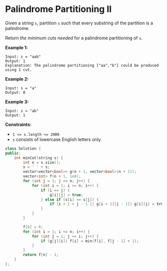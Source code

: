 # Palindrome Partitioning II

Given a string `s`, partition `s` such that every substring of the partition is a palindrome.

Return *the minimum cuts needed* for a palindrome partitioning of `s`.

 

**Example 1:**

```
Input: s = "aab"
Output: 1
Explanation: The palindrome partitioning ["aa","b"] could be produced using 1 cut.
```

**Example 2:**

```
Input: s = "a"
Output: 0
```

**Example 3:**

```
Input: s = "ab"
Output: 1
```

 

**Constraints:**

- `1 <= s.length <= 2000`
- `s` consists of lowercase English letters only.

```c++
class Solution {
public:
    int minCut(string s) {
        int n = s.size();
        s = ' ' + s;
        vector<vector<bool>> g(n + 1, vector<bool>(n + 1));
        vector<int> f(n + 1, 1e8);
        for (int j = 1; j <= n; j++) {
            for (int i = 1; i <= n; i++) {
                if (i == j) {
                    g[i][j] = true;
                } else if (s[i] == s[j]) {
                    if (i + 1 > j - 1 || g[i + 1][j - 1]) g[i][j] = true;
                }
            }
        }

        f[0] = 0;
        for (int i = 1; i <= n; i++) {
            for (int j = 1; j <= i; j++) {
                if (g[j][i]) f[i] = min(f[i], f[j - 1] + 1);
            }
        }
        return f[n] - 1;
    }
};
```


